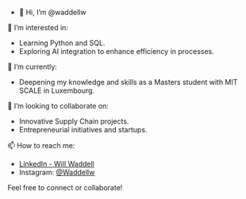 - 👋 Hi, I’m @waddellw

👀 I’m interested in:
- Learning Python and SQL.
- Exploring AI integration to enhance efficiency in processes.

🌱 I’m currently:
- Deepening my knowledge and skills as a Masters student with MIT SCALE in Luxembourg.

💞️ I’m looking to collaborate on:
- Innovative Supply Chain projects.
- Entrepreneurial initiatives and startups.

📫 How to reach me:
- [LinkedIn - Will Waddell](https://www.linkedin.com/in/will-waddell/)
- Instagram: [@Waddellw](https://www.instagram.com/Waddellw/)

Feel free to connect or collaborate!

<!---
waddellw/waddellw is a ✨ special ✨ repository because its `README.md` (this file) appears on your GitHub profile.
You can click the Preview link to take a look at your changes.
--->
